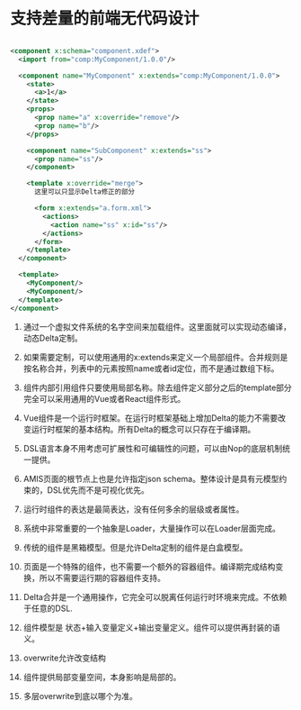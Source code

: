 # 支持差量的前端无代码设计

```xml

<component x:schema="component.xdef">
  <import from="comp:MyComponent/1.0.0"/>

  <component name="MyComponent" x:extends="comp:MyComponent/1.0.0">
    <state>
      <a>1</a>
    </state>
    <props>
      <prop name="a" x:override="remove"/>
      <prop name="b"/>
    </props>

    <component name="SubComponent" x:extends="ss">
      <prop name="ss"/>
    </component>

    <template x:override="merge">
      这里可以只显示Delta修正的部分

      <form x:extends="a.form.xml">
        <actions>
          <action name="ss" x:id="ss"/>
        </actions>
      </form>
    </template>
  </component>

  <template>
    <MyComponent/>
    <MyComponent/>
  </template>
</component>
```

1. 通过一个虚拟文件系统的名字空间来加载组件。这里面就可以实现动态编译，动态Delta定制。
2. 如果需要定制，可以使用通用的x:extends来定义一个局部组件。合并规则是按名称合并，列表中的元素按照name或者id定位，而不是通过数组下标。
3. 组件内部引用组件只要使用局部名称。除去组件定义部分之后的template部分完全可以采用通用的Vue或者React组件形式。
4. Vue组件是一个运行时框架。在运行时框架基础上增加Delta的能力不需要改变运行时框架的基本结构。所有Delta的概念可以只存在于编译期。
5. DSL语言本身不用考虑可扩展性和可编辑性的问题，可以由Nop的底层机制统一提供。
6. AMIS页面的根节点上也是允许指定json schema。整体设计是具有元模型约束的，DSL优先而不是可视化优先。
7. 运行时组件的表达是最简表达，没有任何多余的层级或者属性。


1. 系统中非常重要的一个抽象是Loader，大量操作可以在Loader层面完成。
2. 传统的组件是黑箱模型。但是允许Delta定制的组件是白盒模型。
3. 页面是一个特殊的组件，也不需要一个额外的容器组件。编译期完成结构变换，所以不需要运行期的容器组件支持。
4. Delta合并是一个通用操作，它完全可以脱离任何运行时环境来完成。不依赖于任意的DSL.
5. 组件模型是 状态+输入变量定义+输出变量定义。组件可以提供再封装的语义。
6. overwrite允许改变结构
7. 组件提供局部变量空间，本身影响是局部的。
8. 多层overwrite到底以哪个为准。
